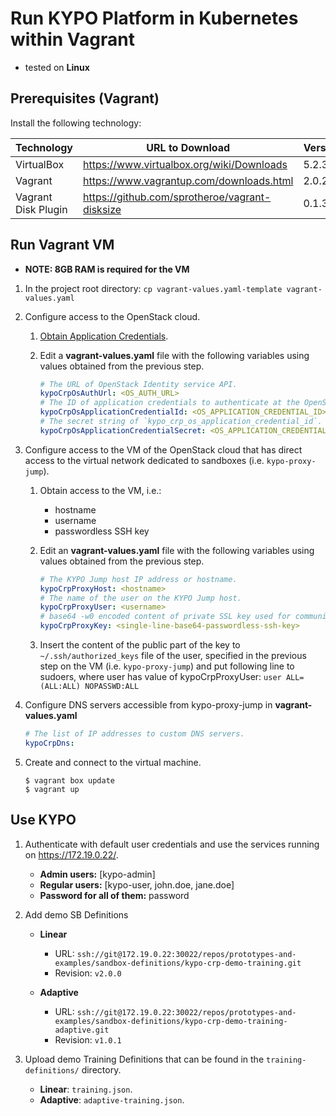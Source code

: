 # Run KYPO Platform in Kubernetes within Vagrant

* tested on **Linux**

## Prerequisites (Vagrant)

Install the following technology:

Technology | URL to Download                           | Version
---------- | ---------------                           | -------
VirtualBox | https://www.virtualbox.org/wiki/Downloads | 5.2.34+
Vagrant    | https://www.vagrantup.com/downloads.html  | 2.0.2+
Vagrant Disk Plugin | https://github.com/sprotheroe/vagrant-disksize | 0.1.3+

## Run Vagrant VM

* **NOTE: 8GB RAM is required for the VM**

1. In the project root directory:
`cp vagrant-values.yaml-template vagrant-values.yaml`

2. Configure access to the OpenStack cloud.

    1. [Obtain Application Credentials](https://docs.openstack.org/keystone/victoria/user/application_credentials.html).

    2. Edit a **vagrant-values.yaml** file with the following variables using values obtained from the previous step.

        ```yaml
        # The URL of OpenStack Identity service API.
        kypoCrpOsAuthUrl: <OS_AUTH_URL>
        # The ID of application credentials to authenticate at the OpenStack cloud platform.
        kypoCrpOsApplicationCredentialId: <OS_APPLICATION_CREDENTIAL_ID>
        # The secret string of `kypo_crp_os_application_credential_id`.
        kypoCrpOsApplicationCredentialSecret: <OS_APPLICATION_CREDENTIAL_SECRET>
        ```

3. Configure access to the VM of the OpenStack cloud that has direct access to the virtual network dedicated to sandboxes (i.e. `kypo-proxy-jump`).

    1. Obtain access to the VM, i.e.:

        * hostname
        * username
        * passwordless SSH key

    2. Edit an **vagrant-values.yaml** file with the following variables using values obtained from the previous step.

        ```yaml
        # The KYPO Jump host IP address or hostname.
        kypoCrpProxyHost: <hostname>
        # The name of the user on the KYPO Jump host.
        kypoCrpProxyUser: <username>
        # base64 -w0 encoded content of private SSL key used for communication with `kypo_crp_proxy_host`.
        kypoCrpProxyKey: <single-line-base64-passwordless-ssh-key>
        ```

    3. Insert the content of the public part of the key to `~/.ssh/authorized_keys` file of the user, specified in the previous step on the VM (i.e. `kypo-proxy-jump`) and put following line to sudoers, where user has value of kypoCrpProxyUser:
    `user ALL=(ALL:ALL) NOPASSWD:ALL`

4. Configure DNS servers accessible from kypo-proxy-jump in **vagrant-values.yaml**

    ```yaml
    # The list of IP addresses to custom DNS servers.
    kypoCrpDns:
    ```

5. Create and connect to the virtual machine.

    ```shell
    $ vagrant box update
    $ vagrant up
    ```

## Use KYPO

1. Authenticate with default user credentials and use the services running on https://172.19.0.22/.

    * **Admin users:** [kypo-admin]
    * **Regular users:** [kypo-user, john.doe, jane.doe]
    * **Password for all of them:** password

3. Add demo SB Definitions
    * **Linear**
      * URL: `ssh://git@172.19.0.22:30022/repos/prototypes-and-examples/sandbox-definitions/kypo-crp-demo-training.git`
      * Revision: `v2.0.0`

    * **Adaptive**
      * URL: `ssh://git@172.19.0.22:30022/repos/prototypes-and-examples/sandbox-definitions/kypo-crp-demo-training-adaptive.git`
      * Revision: `v1.0.1`

4. Upload demo Training Definitions that can be found in the `training-definitions/` directory.
   * **Linear**: `training.json`.
   * **Adaptive**: `adaptive-training.json`.
